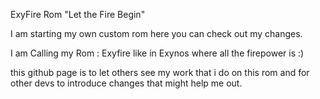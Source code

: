 ExyFire Rom 
"Let the Fire Begin"


I am starting my own custom rom here you can check out my changes.

I am Calling my Rom : Exyfire like in Exynos where all the firepower is :)

this github page is to let others see my work that i do on this rom and for other devs to introduce changes that might help me out.
